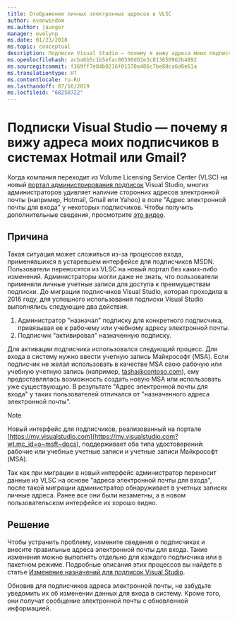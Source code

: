 ```yaml
---
title: Отображение личных электронных адресов в VLSC
author: evanwindom
ms.author: jaunger
manager: evelynp
ms.date: 01/23/2018
ms.topic: conceptual
description: Подписки Visual Studio — почему я вижу адреса моих подписчиков в системах Hotmail и (или) Gmail?
ms.openlocfilehash: acba6b5c1b5efac80590d02e3c813650962b4892
ms.sourcegitcommit: f369ff7e84b0216f01570a486c7be80ca6d0e61a
ms.translationtype: HT
ms.contentlocale: ru-RU
ms.lasthandoff: 07/16/2019
ms.locfileid: "68250722"
---
```

# <a name="visual-studio-subscriptions--why-am-i-seeing-hotmail-or-gmail-addresses-for-my-subscribers"></a>Подписки Visual Studio — почему я вижу адреса моих подписчиков в системах Hotmail или Gmail?

Когда компания переходит из Volume Licensing Service Center (VLSC) на новый [портал администрирования подписок](https://manage.visualstudio.com) Visual Studio, многих администраторов удивляет наличие сторонних адресов электронной почты (например, Hotmail, Gmail или Yahoo) в поле "Адрес электронной почты для входа" у некоторых подписчиков.  Чтобы получить дополнительные сведения, просмотрите [это видео](https://www.youtube.com/watch?v=1op-i1zEMfY&t=0s&list=PLReL099Y5nRfDyvvwzNDBaZe7qTxmuM2T&index=6).

## <a name="cause"></a>Причина

Такая ситуация может сложиться из-за процессов входа, применявшихся в устаревшем интерфейсе для подписчиков MSDN. Пользователи переносятся из VLSC на новый портал без каких-либо изменений. Администраторы могли даже не знать, что пользователи применяли личные учетные записи для доступа к преимуществам подписки. До миграции подписчиков Visual Studio, которая проходила в 2016 году, для успешного использования подписки Visual Studio выполнялись следующие два действия.
1. Администратор "назначал" подписку для конкретного подписчика, привязывая ее к рабочему или учебному адресу электронной почты.
2. Подписчик "активировал" назначенную подписку.

Для активации подписчика использовался следующий процесс. Для входа в систему нужно ввести учетную запись Майкрософт (MSA). Если подписчик не желал использовать в качестве MSA свою рабочую или учебную учетную запись (например, tasha@contoso.com), ему предоставлялась возможность создать новую MSA или использовать уже существующую. В результате "Адрес электронной почты для входа" у таких пользователей отличался от "назначенного адреса электронной почты".

> [!NOTE]
> Новый интерфейс для подписчиков, реализованный на портале [https://my.visualstudio.com](https://my.visualstudio.com?wt.mc_id=o~msft~docs), поддерживает оба типа удостоверений: рабочие или учебные учетные записи и учетные записи Майкрософт (MSA).

Так как при миграции в новый интерфейс администратор переносит данные из VLSC на основе "адреса электронной почты для входа", после такой миграции администратор обнаруживает в учетных записях личные адреса. Ранее все они были незаметны, а в новом пользовательском интерфейсе их хорошо видно.

## <a name="solution"></a>Решение

Чтобы устранить проблему, измените сведения о подписчиках и внесите правильные адреса электронной почты для входа.  Такие изменения можно выполнять отдельно для каждого подписчика или в пакетном режиме. Подробные описания этих процессов вы найдете в статье [Изменение назначений для подписок Visual Studio](edit-license.md).

Обновив для подписчиков адреса электронной почты, не забудьте уведомить их об изменении данных для входа в систему.  Кроме того, они получат сообщение электронной почты с обновленной информацией.
